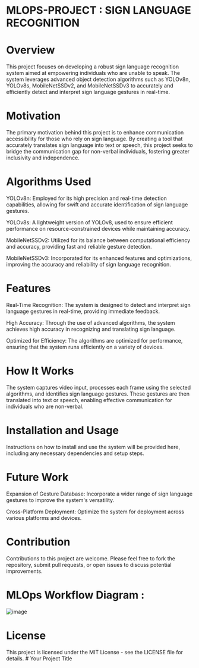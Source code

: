 # MLOPS-PROJECT : SIGN LANGUAGE RECOGNITION

# Overview
This project focuses on developing a robust sign language recognition system aimed at empowering individuals who are unable to speak. The system leverages advanced object detection algorithms such as YOLOv8n, YOLOv8s, MobileNetSSDv2, and MobileNetSSDv3 to accurately and efficiently detect and interpret sign language gestures in real-time.

# Motivation
The primary motivation behind this project is to enhance communication accessibility for those who rely on sign language. By creating a tool that accurately translates sign language into text or speech, this project seeks to bridge the communication gap for non-verbal individuals, fostering greater inclusivity and independence.

# Algorithms Used
YOLOv8n: Employed for its high precision and real-time detection capabilities, allowing for swift and accurate identification of sign language gestures.

YOLOv8s: A lightweight version of YOLOv8, used to ensure efficient performance on resource-constrained devices while maintaining accuracy.

MobileNetSSDv2: Utilized for its balance between computational efficiency and accuracy, providing fast and reliable gesture detection.

MobileNetSSDv3: Incorporated for its enhanced features and optimizations, improving the accuracy and reliability of sign language recognition.

# Features
Real-Time Recognition: The system is designed to detect and interpret sign language gestures in real-time, providing immediate feedback.

High Accuracy: Through the use of advanced algorithms, the system achieves high accuracy in recognizing and translating sign language.

Optimized for Efficiency: The algorithms are optimized for performance, ensuring that the system runs efficiently on a variety of devices.

# How It Works
The system captures video input, processes each frame using the selected algorithms, and identifies sign language gestures. These gestures are then translated into text or speech, enabling effective communication for individuals who are non-verbal.

# Installation and Usage
Instructions on how to install and use the system will be provided here, including any necessary dependencies and setup steps.

# Future Work
Expansion of Gesture Database: Incorporate a wider range of sign language gestures to improve the system's versatility.





Cross-Platform Deployment: Optimize the system for deployment across various platforms and devices.

# Contribution
Contributions to this project are welcome. Please feel free to fork the repository, submit pull requests, or open issues to discuss potential improvements.


# MLOps Workflow Diagram :
![image](https://github.com/user-attachments/assets/5f84d084-bcb9-428b-aa1a-85a872370752)


# License
This project is licensed under the MIT License - see the LICENSE file for details.
#   Y o u r   P r o j e c t   T i t l e 
 
 
